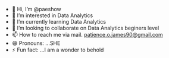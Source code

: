 - 👋 Hi, I’m @paeshow
- 👀 I’m interested in Data Analytics
- 🌱 I’m currently learning Data Analytics 
- 💞️ I’m looking to collaborate on Data Analytics beginers level
- 📫 How to reach me via mail. patience.o.james90@gmail.com
- 😄 Pronouns: ...SHE
- ⚡ Fun fact: ...I am a wonder to behold

<!---
paeshow/paeshow is a ✨ special ✨ repository because its `README.md` (this file) appears on your GitHub profile.
You can click the Preview link to take a look at your changes.
--->
